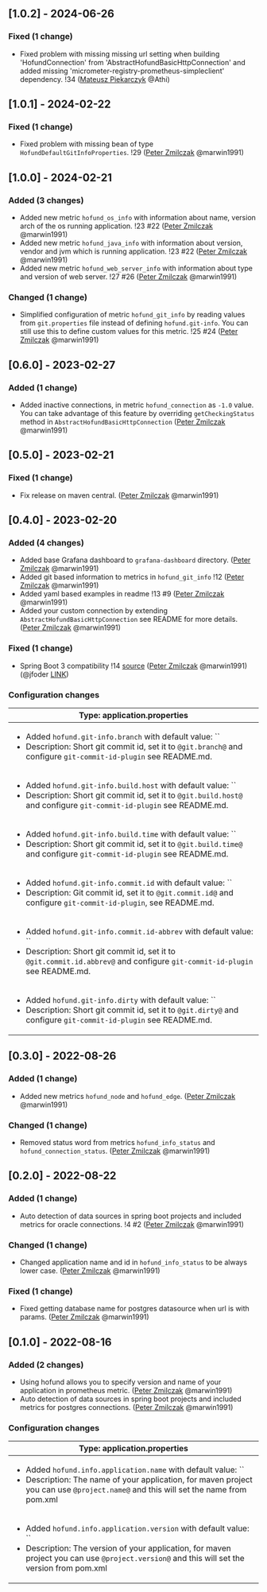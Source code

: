 <!-- @formatter:off -->
<!-- noinspection -->
<!-- Prevents auto format, for JetBrains IDE File > Settings > Editor > Code Style (Formatter Tab) > Turn formatter on/off with markers in code comments  -->

[1.0.2] - 2024-06-26
--------------------

### Fixed (1 change)

- Fixed problem with missing missing url setting when building 'HofundConnection' from 'AbstractHofundBasicHttpConnection' and added missing 'micrometer-registry-prometheus-simpleclient' dependency. !34 ([Mateusz Piekarczyk](https://github.com/Athi) @Athi)


[1.0.1] - 2024-02-22
--------------------

### Fixed (1 change)

- Fixed problem with missing bean of type `HofundDefaultGitInfoProperties`. !29 ([Peter Zmilczak](https://github.com/marwin1991) @marwin1991)


[1.0.0] - 2024-02-21
--------------------

### Added (3 changes)

- Added new metric `hofund_os_info` with information about name, version arch of the os running application. !23 #22 ([Peter Zmilczak](https://github.com/marwin1991) @marwin1991)
- Added new metric `hofund_java_info` with information about version, vendor and jvm which is running application. !23 #22 ([Peter Zmilczak](https://github.com/marwin1991) @marwin1991)
- Added new metric `hofund_web_server_info` with information about type and version of web server. !27 #26 ([Peter Zmilczak](https://github.com/marwin1991) @marwin1991)

### Changed (1 change)

- Simplified configuration of metric `hofund_git_info` by reading values from `git.properties` file instead of defining `hofund.git-info`. You can still use this to define custom values for this metric. !25 #24 ([Peter Zmilczak](https://github.com/marwin1991) @marwin1991)


[0.6.0] - 2023-02-27
--------------------

### Added (1 change)

- Added inactive connections, in metric `hofund_connection` as `-1.0` value. You can take advantage of this feature by overriding `getCheckingStatus` method in `AbstractHofundBasicHttpConnection` ([Peter Zmilczak](https://github.com/marwin1991) @marwin1991)


[0.5.0] - 2023-02-21
--------------------

### Fixed (1 change)

- Fix release on maven central. ([Peter Zmilczak](https://github.com/marwin1991) @marwin1991)


[0.4.0] - 2023-02-20
--------------------

### Added (4 changes)

- Added base Grafana dashboard to `grafana-dashboard` directory. ([Peter Zmilczak](https://github.com/marwin1991) @marwin1991)
- Added git based information to metrics in `hofund_git_info` !12 ([Peter Zmilczak](https://github.com/marwin1991) @marwin1991)
- Added yaml based examples in readme !13 #9 ([Peter Zmilczak](https://github.com/marwin1991) @marwin1991)
- Added your custom connection by extending `AbstractHofundBasicHttpConnection` see README for more details. ([Peter Zmilczak](https://github.com/marwin1991) @marwin1991)

### Fixed (1 change)

- Spring Boot 3 compatibility !14 [source](https://github.com/spring-projects/spring-boot/wiki/Spring-Boot-3.0.0-M5-Release-Notes#auto-configuration-registration) ([Peter Zmilczak](https://github.com/marwin1991) @marwin1991) (@jfoder [LINK](https://github.com/jfoder))

### Configuration changes

| Type: application.properties                                                                                                                                                                                       |
| ------------------------------------------------------------------------------------------------------------------------------------------------------------------------------------------------------------------ |
| <ul><li>Added `hofund.git-info.branch` with default value: ``</li><li>Description: Short git commit id, set it to `@git.branch@` and configure `git-commit-id-plugin` see README.md.</li></ul>                     |
| <ul><li>Added `hofund.git-info.build.host` with default value: ``</li><li>Description: Short git commit id, set it to `@git.build.host@` and configure `git-commit-id-plugin` see README.md.</li></ul>             |
| <ul><li>Added `hofund.git-info.build.time` with default value: ``</li><li>Description: Short git commit id, set it to `@git.build.time@` and configure `git-commit-id-plugin` see README.md.</li></ul>             |
| <ul><li>Added `hofund.git-info.commit.id` with default value: ``</li><li>Description: Git commit id, set it to `@git.commit.id@` and configure `git-commit-id-plugin`, see README.md.</li></ul>                    |
| <ul><li>Added `hofund.git-info.commit.id-abbrev` with default value: ``</li><li>Description: Short git commit id, set it to `@git.commit.id.abbrev@` and configure `git-commit-id-plugin` see README.md.</li></ul> |
| <ul><li>Added `hofund.git-info.dirty` with default value: ``</li><li>Description: Short git commit id, set it to `@git.dirty@` and configure `git-commit-id-plugin` see README.md.</li></ul>                       |


[0.3.0] - 2022-08-26
--------------------

### Added (1 change)

- Added new metrics `hofund_node` and `hofund_edge`. ([Peter Zmilczak](https://github.com/marwin1991) @marwin1991)

### Changed (1 change)

- Removed status word from metrics `hofund_info_status` and `hofund_connection_status`. ([Peter Zmilczak](https://github.com/marwin1991) @marwin1991)


[0.2.0] - 2022-08-22
--------------------

### Added (1 change)

- Auto detection of data sources in spring boot projects and included metrics for oracle connections. !4 #2 ([Peter Zmilczak](https://github.com/marwin1991) @marwin1991)

### Changed (1 change)

- Changed application name and id in `hofund_info_status` to be always lower case. ([Peter Zmilczak](https://github.com/marwin1991) @marwin1991)

### Fixed (1 change)

- Fixed getting database name for postgres datasource when url is with params. ([Peter Zmilczak](https://github.com/marwin1991) @marwin1991)


[0.1.0] - 2022-08-16
--------------------

### Added (2 changes)

- Using hofund allows you to specify version and name of your application in prometheus metric. ([Peter Zmilczak](https://github.com/marwin1991) @marwin1991)
- Auto detection of data sources in spring boot projects and included metrics for postgres connections. ([Peter Zmilczak](https://github.com/marwin1991) @marwin1991)

### Configuration changes

| Type: application.properties                                                                                                                                                                                                        |
| ----------------------------------------------------------------------------------------------------------------------------------------------------------------------------------------------------------------------------------- |
| <ul><li>Added `hofund.info.application.name` with default value: ``</li><li>Description: The name of your application, for maven project you can use `@project.name@` and this will set the name from pom.xml</li></ul>             |
| <ul><li>Added `hofund.info.application.version` with default value: ``</li><li>Description: The version of your application, for maven project you can use `@project.version@` and this will set the version from pom.xml</li></ul> |



